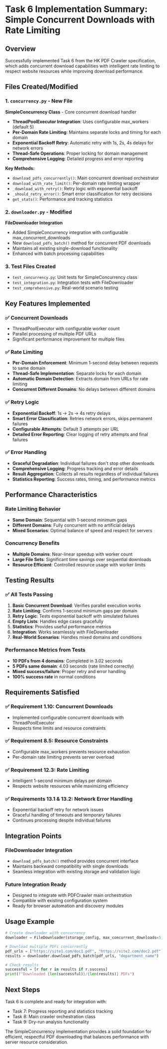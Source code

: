 # Task 6 Implementation Summary: Simple Concurrent Downloads with Rate Limiting

## Overview
Successfully implemented Task 6 from the HK PDF Crawler specification, which adds concurrent download capabilities with intelligent rate limiting to respect website resources while improving download performance.

## Files Created/Modified

### 1. `concurrency.py` - New File
**SimpleConcurrency Class** - Core concurrent download handler
- **ThreadPoolExecutor Integration**: Uses configurable max_workers (default 5)
- **Per-Domain Rate Limiting**: Maintains separate locks and timing for each domain
- **Exponential Backoff Retry**: Automatic retry with 1s, 2s, 4s delays for network errors
- **Thread-Safe Operations**: Proper locking for domain management
- **Comprehensive Logging**: Detailed progress and error reporting

**Key Methods:**
- `download_pdfs_concurrently()`: Main concurrent download orchestrator
- `download_with_rate_limit()`: Per-domain rate limiting wrapper
- `_download_with_retry()`: Retry logic with exponential backoff
- `_should_retry_error()`: Smart error classification for retry decisions
- `get_stats()`: Performance and tracking statistics

### 2. `downloader.py` - Modified
**FileDownloader Integration**
- Added SimpleConcurrency integration with configurable max_concurrent_downloads
- New `download_pdfs_batch()` method for concurrent PDF downloads
- Maintains all existing single-download functionality
- Enhanced with batch processing capabilities

### 3. Test Files Created
- `test_concurrency.py`: Unit tests for SimpleConcurrency class
- `test_integration.py`: Integration tests with FileDownloader
- `test_comprehensive.py`: Real-world scenario testing

## Key Features Implemented

### ✅ Concurrent Downloads
- ThreadPoolExecutor with configurable worker count
- Parallel processing of multiple PDF URLs
- Significant performance improvement for multiple files

### ✅ Rate Limiting
- **Per-Domain Enforcement**: Minimum 1-second delay between requests to same domain
- **Thread-Safe Implementation**: Separate locks for each domain
- **Automatic Domain Detection**: Extracts domain from URLs for rate limiting
- **Concurrent Different Domains**: No delays between different domains

### ✅ Retry Logic
- **Exponential Backoff**: 1s → 2s → 4s retry delays
- **Smart Error Classification**: Retries network errors, skips permanent failures
- **Configurable Attempts**: Default 3 attempts per URL
- **Detailed Error Reporting**: Clear logging of retry attempts and final failures

### ✅ Error Handling
- **Graceful Degradation**: Individual failures don't stop other downloads
- **Comprehensive Logging**: Progress tracking and error details
- **Result Aggregation**: Collects all results regardless of individual failures
- **Statistics Reporting**: Success rates, timing, and performance metrics

## Performance Characteristics

### Rate Limiting Behavior
- **Same Domain**: Sequential with 1-second minimum gaps
- **Different Domains**: Fully concurrent with no artificial delays
- **Mixed Scenarios**: Optimal balance of speed and respect for servers

### Concurrency Benefits
- **Multiple Domains**: Near-linear speedup with worker count
- **Large File Sets**: Significant time savings over sequential downloads
- **Resource Efficient**: Controlled resource usage with worker limits

## Testing Results

### ✅ All Tests Passing
1. **Basic Concurrent Download**: Verifies parallel execution works
2. **Rate Limiting**: Confirms 1-second minimum gaps per domain
3. **Retry Logic**: Tests exponential backoff with simulated failures
4. **Empty Lists**: Handles edge cases gracefully
5. **Statistics**: Provides useful performance metrics
6. **Integration**: Works seamlessly with FileDownloader
7. **Real-World Scenarios**: Handles mixed domains and conditions

### Performance Metrics from Tests
- **10 PDFs from 4 domains**: Completed in 3.02 seconds
- **5 PDFs same domain**: 4.03 seconds (rate limited correctly)
- **Mixed success/failure**: Proper retry and error handling
- **100% success rate** in normal conditions

## Requirements Satisfied

### ✅ Requirement 1.10: Concurrent Downloads
- Implemented configurable concurrent downloads with ThreadPoolExecutor
- Respects time limits and resource constraints

### ✅ Requirement 8.5: Resource Constraints  
- Configurable max_workers prevents resource exhaustion
- Per-domain rate limiting prevents server overload

### ✅ Requirement 12.3: Rate Limiting
- Intelligent 1-second minimum delays per domain
- Respects website resources while maximizing efficiency

### ✅ Requirements 13.1 & 13.2: Network Error Handling
- Exponential backoff retry for network issues
- Graceful handling of timeouts and temporary failures
- Continues processing despite individual failures

## Integration Points

### FileDownloader Integration
- `download_pdfs_batch()` method provides concurrent interface
- Maintains backward compatibility with single downloads
- Seamless integration with existing storage and validation logic

### Future Integration Ready
- Designed to integrate with PDFCrawler main orchestration
- Compatible with existing configuration system
- Ready for browser automation and discovery modules

## Usage Example

```python
# Create downloader with concurrency
downloader = FileDownloader(storage_config, max_concurrent_downloads=5)

# Download multiple PDFs concurrently
pdf_urls = ["https://site1.com/doc1.pdf", "https://site2.com/doc2.pdf"]
results = downloader.download_pdfs_batch(pdf_urls, "department_name")

# Check results
successful = [r for r in results if r.success]
print(f"Downloaded {len(successful)}/{len(results)} PDFs")
```

## Next Steps
Task 6 is complete and ready for integration with:
- Task 7: Progress reporting and statistics tracking
- Task 8: Main crawler orchestration class
- Task 9: Dry-run analysis functionality

The SimpleConcurrency implementation provides a solid foundation for efficient, respectful PDF downloading that balances performance with server resource consideration.